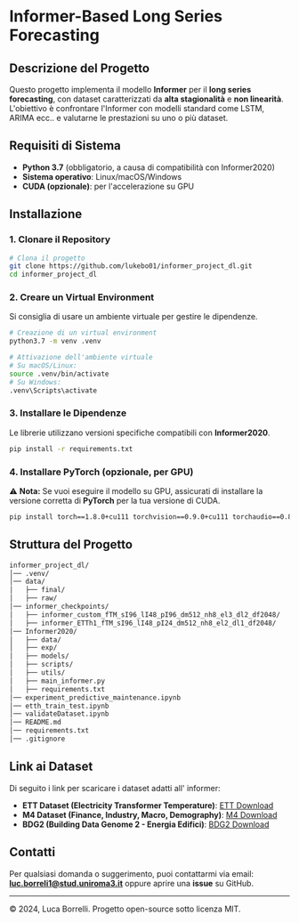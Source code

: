 # Informer-Based Long Series Forecasting

## Descrizione del Progetto
Questo progetto implementa il modello **Informer** per il **long series forecasting**, con dataset caratterizzati da **alta stagionalità** e **non linearità**. L'obiettivo è confrontare l'Informer con modelli standard come LSTM, ARIMA ecc.. e valutarne le prestazioni su uno o più dataset.

## Requisiti di Sistema
- **Python 3.7** (obbligatorio, a causa di compatibilità con Informer2020)
- **Sistema operativo**: Linux/macOS/Windows
- **CUDA (opzionale)**: per l'accelerazione su GPU

## Installazione

### 1. Clonare il Repository
```sh
# Clona il progetto
git clone https://github.com/lukebo01/informer_project_dl.git
cd informer_project_dl
```

### 2. Creare un Virtual Environment
Si consiglia di usare un ambiente virtuale per gestire le dipendenze.
```sh
# Creazione di un virtual environment
python3.7 -m venv .venv

# Attivazione dell'ambiente virtuale
# Su macOS/Linux:
source .venv/bin/activate
# Su Windows:
.venv\Scripts\activate
```

### 3. Installare le Dipendenze
Le librerie utilizzano versioni specifiche compatibili con **Informer2020**.
```sh
pip install -r requirements.txt
```

>
### 4. Installare PyTorch (opzionale, per GPU)
 ⚠️ **Nota:** Se vuoi eseguire il modello su GPU, assicurati di installare la versione corretta di **PyTorch** per la tua versione di CUDA.
```sh
pip install torch==1.8.0+cu111 torchvision==0.9.0+cu111 torchaudio==0.8.0 -f https://download.pytorch.org/whl/torch_stable.html
```


## Struttura del Progetto
```bash
informer_project_dl/
│── .venv/
│── data/
│   ├── final/
│   ├── raw/
│── informer_checkpoints/
│   ├── informer_custom_fTM_sI96_lI48_pI96_dm512_nh8_el3_dl2_df2048/
│   ├── informer_ETTh1_fTM_sI96_lI48_pI24_dm512_nh8_el2_dl1_df2048/
│── Informer2020/
│   ├── data/
│   ├── exp/
│   ├── models/
│   ├── scripts/
│   ├── utils/
│   ├── main_informer.py
│   ├── requirements.txt
│── experiment_predictive_maintenance.ipynb
│── etth_train_test.ipynb
│── validateDataset.ipynb
│── README.md
│── requirements.txt
│── .gitignore

```

## Link ai Dataset
Di seguito i link per scaricare i dataset adatti all' informer:

- **ETT Dataset (Electricity Transformer Temperature)**: [ETT Download](https://github.com/zhouhaoyi/ETDataset)
- **M4 Dataset (Finance, Industry, Macro, Demography)**: [M4 Download](https://www.kaggle.com/datasets/yogesh94/m4-forecasting-competition-dataset)
- **BDG2 (Building Data Genome 2 - Energia Edifici)**: [BDG2 Download](https://github.com/buds-lab/building-data-genome-project-2)

## Contatti
Per qualsiasi domanda o suggerimento, puoi contattarmi via email: **luc.borreli1@stud.uniroma3.it** oppure aprire una **issue** su GitHub.

---
© 2024, Luca Borrelli. Progetto open-source sotto licenza MIT.

